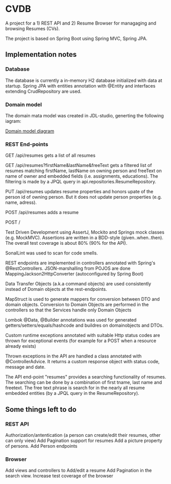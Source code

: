 # CVDB

A project for a 1) REST API and 2) Resume Browser for managaging and browsing Resumes (CVs).

The project is based on Spring Boot using Spring MVC, Spring JPA.

## Implementation notes

### Database
The database is currently a in-memory H2 database initialized with data at startup.
Spring JPA with entities annotation with @Entity and interfaces extending CrudRepository are used.

### Domain model
The domain mata model was created in JDL-studio, generting the following iagram:

[Domain model diagram](https://github.com/kristofercode/cvdb/blob/master/datamodel.png)

### REST End-points

GET /api/resumes gets a list of all resumes

GET /api/resumes?firstName&lastName&freeText gets a filtered list of resumes matching firstName, lastName on owning
    person and freeText on name of owner and embedded fields (i.e. assignments, educations). The filtering is made by
    a JPQL query in api.repositories.ResumeRepository.

PUT /api/resumes updates resume properties and honors upate of the person id of owning person. But it does not update person properties (e.g. name, adress).

POST /api/resumes adds a resume

POST /

Test Driven Development using AssertJ, Mockito and Springs mock classes (e.g. MockMVC). Assertions are written in a BDD-style (given..when..then). The overall test coverage is about 80% (90% for the API).

SonalLint was used to scan for code smells.

REST endpoints are implemented in controllers annotated with Spring's @RestControllers. JSON-marshalling from POJOS are done MappingJackson2HttpConverter (autoconfigured by Spring Boot)

Data Transfer Objects (a.k.a command objects) are used consistently instead of Domain objects at the rest-endpoints.

MapStruct is used to generate mappers for conversion between DTO and domain objects. Conversion to Domain Objects are performed in the controllers so that the Services handle only Domain Objects

Lombok @Data, @Builder annotations was used for generated getters/setters/equals/hashcode and buildres on domainobjects and DTOs.

Custom runtime exceptions annotated with suitable Http status codes are thrown for exceptional events (for example for a POST when a resource already exists)

Thrown exceptions in the API are handled a class annotated with @ControllerAdvice. It returns a custom response object with status code, message and date.

The API end-point "resumes" provides a searching functionality of resumes. The searching can be done by a combination of first tname, last name and freetext. The free text phrase is search for in the nearly all resume embedded entities (by a JPQL query in the ResumeRepository).


## Some things left to do


### REST API
Authorization/antentication (a person can create/edit their resumes, other can only view)
Add Pagination support for resumes
Add a picture property of persons.
Add Person endpoints

### Browser
Add views and controllers to Add/edit a resume
Add Pagination in the search view.
Increase test coverage of the browser





